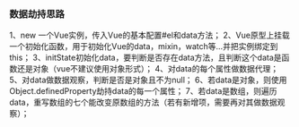 ### 数据劫持思路
1、new 一个Vue实例，传入Vue的基本配置#el和data方法；
2、Vue原型上挂载一个初始化函数，用于初始化Vue的data，mixin，watch等...并把实例绑定到this；
3、initState初始化data，要判断是否存在data方法，且判断这个data是函数还是对象（vue不建议使用对象形式）；
4、对data的每个属性做数据代理；
5、对data做数据观察，判断是否是对象且不为null；
6、若data是对象，则使用Object.definedProperty劫持data的每一个属性；
7、若data是数组，则遍历data，重写数组的七个能改变原数组的方法（若有新增项，需要再对其做数据观察）；